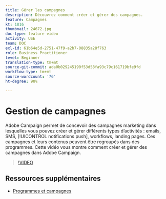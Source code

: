 ```yaml
---
title: Gérer les campagnes
description: Découvrez comment créer et gérer des campagnes.
feature: Campagnes
kt: 1816
thumbnail: 24672.jpg
doc-type: feature video
activity: USE
team: DOC
exl-id: 61b64e5d-2751-47f9-a2b7-08835a28f763
role: Business Practitioner
level: Beginner
translation-type: tm+mt
source-git-commit: ada0b029245190f53d58fa93c79c161719bfe9fd
workflow-type: tm+mt
source-wordcount: '76'
ht-degree: 90%

---
```


# Gestion de campagnes

Adobe Campaign permet de concevoir des campagnes marketing dans lesquelles vous pouvez créer et gérer différents types d’activités : emails, SMS, [!UICONTROL notifications push], workflows, landing pages. Ces campagnes et leurs contenus peuvent être regroupés dans des programmes. Cette vidéo vous montre comment créer et gérer des campagnes dans Adobe Campaign.

>[!VIDEO](https://video.tv.adobe.com/v/24672?quality=12)

## Ressources supplémentaires

* [Programmes et campagnes](https://experienceleague.adobe.com/docs/campaign-standard/using/getting-started/marketing-plans/programs-and-campaigns.html?lang=fr)
